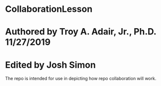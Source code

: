 # CollaborationLesson
# Authored by Troy A. Adair, Jr., Ph.D. 11/27/2019
# Edited by Josh Simon
The repo is intended for use in depicting how repo collaboration will work.
